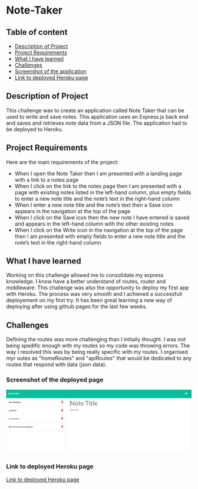 # Note-Taker

## Table of content

- [Description of Project](#description-of-project)
- [Project Requirements](#project-requirements)
- [What I have learned](#what-i-have-learned)
- [Challenges](#challenges)
- [Screenshot of the application](#screenshot-of-the-command-line-application)
- [Link to deployed Heroku page](#link-to-deployed-heroky-page)

## Description of Project

This challenge was to create an application called Note Taker that can be used to write and save notes. This application uses an Express.js back end and saves and retrieves note data from a JSON file.
The application had to be deployed to Heroku.

## Project Requirements

Here are the main requirements of the project:

- When I open the Note Taker then I am presented with a landing page with a link to a notes page
- When I click on the link to the notes page then I am presented with a page with existing notes listed in the left-hand column, plus empty fields to enter a new note title and the note’s text in the right-hand column
- When I enter a new note title and the note’s text then a Save icon appears in the navigation at the top of the page
- When I click on the Save icon then the new note I have entered is saved and appears in the left-hand column with the other existing notes
- When I click on the Write icon in the navigation at the top of the page then I am presented with empty fields to enter a new note title and the note’s text in the right-hand column

## What I have learned

Working on this challenge allowed me to consolidate my express knowledge. I know have a better understand of routes, router and middleware. This challenge was also the opportunity to deploy my first app with Heroku. The process was very smooth and I achieved a successfull deployement on my first try.
It has been great learning a new way of deploying after using github pages for the last few weeks.

## Challenges

Defining the routes was more challenging than I initially thought. I was not being spedific enough with my routes so my code was throwing errors.
The way I resolved this was by being really specific with my routes. I organised myr outes as "homeRoutes" and "apiRoutes" that would be dedicated to any routes that respond with data (json data). 

### Screenshot of the deployed page

![Screenshot of deployed page](/image/deployed-image.png)

### Link to deployed Heroku page

[Link to deployed Heroku page](https://dry-wildwood-71539.herokuapp.com/)

